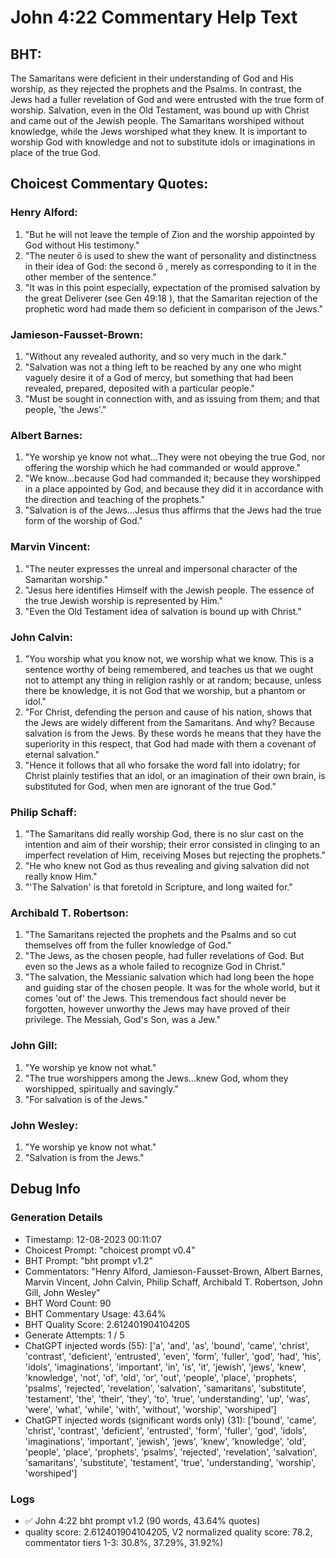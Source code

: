 # John 4:22 Commentary Help Text

## BHT:
The Samaritans were deficient in their understanding of God and His worship, as they rejected the prophets and the Psalms. In contrast, the Jews had a fuller revelation of God and were entrusted with the true form of worship. Salvation, even in the Old Testament, was bound up with Christ and came out of the Jewish people. The Samaritans worshiped without knowledge, while the Jews worshiped what they knew. It is important to worship God with knowledge and not to substitute idols or imaginations in place of the true God.

## Choicest Commentary Quotes:
### Henry Alford:
1. "But he will not leave the temple of Zion and the worship appointed by God without His testimony."
2. "The neuter ὅ is used to shew the want of personality and distinctness in their idea of God: the second ὅ , merely as corresponding to it in the other member of the sentence."
3. "It was in this point especially, expectation of the promised salvation by the great Deliverer (see Gen 49:18 ), that the Samaritan rejection of the prophetic word had made them so deficient in comparison of the Jews."

### Jamieson-Fausset-Brown:
1. "Without any revealed authority, and so very much in the dark."
2. "Salvation was not a thing left to be reached by any one who might vaguely desire it of a God of mercy, but something that had been revealed, prepared, deposited with a particular people."
3. "Must be sought in connection with, and as issuing from them; and that people, 'the Jews'."

### Albert Barnes:
1. "Ye worship ye know not what...They were not obeying the true God, nor offering the worship which he had commanded or would approve."
2. "We know...because God had commanded it; because they worshipped in a place appointed by God, and because they did it in accordance with the direction and teaching of the prophets."
3. "Salvation is of the Jews...Jesus thus affirms that the Jews had the true form of the worship of God."

### Marvin Vincent:
1. "The neuter expresses the unreal and impersonal character of the Samaritan worship."
2. "Jesus here identifies Himself with the Jewish people. The essence of the true Jewish worship is represented by Him."
3. "Even the Old Testament idea of salvation is bound up with Christ."

### John Calvin:
1. "You worship what you know not, we worship what we know. This is a sentence worthy of being remembered, and teaches us that we ought not to attempt any thing in religion rashly or at random; because, unless there be knowledge, it is not God that we worship, but a phantom or idol."
2. "For Christ, defending the person and cause of his nation, shows that the Jews are widely different from the Samaritans. And why? Because salvation is from the Jews. By these words he means that they have the superiority in this respect, that God had made with them a covenant of eternal salvation."
3. "Hence it follows that all who forsake the word fall into idolatry; for Christ plainly testifies that an idol, or an imagination of their own brain, is substituted for God, when men are ignorant of the true God."

### Philip Schaff:
1. "The Samaritans did really worship God, there is no slur cast on the intention and aim of their worship; their error consisted in clinging to an imperfect revelation of Him, receiving Moses but rejecting the prophets."
2. "He who knew not God as thus revealing and giving salvation did not really know Him."
3. "'The Salvation' is that foretold in Scripture, and long waited for."

### Archibald T. Robertson:
1. "The Samaritans rejected the prophets and the Psalms and so cut themselves off from the fuller knowledge of God."
2. "The Jews, as the chosen people, had fuller revelations of God. But even so the Jews as a whole failed to recognize God in Christ."
3. "The salvation, the Messianic salvation which had long been the hope and guiding star of the chosen people. It was for the whole world, but it comes 'out of' the Jews. This tremendous fact should never be forgotten, however unworthy the Jews may have proved of their privilege. The Messiah, God's Son, was a Jew."

### John Gill:
1. "Ye worship ye know not what."
2. "The true worshippers among the Jews...knew God, whom they worshipped, spiritually and savingly."
3. "For salvation is of the Jews."

### John Wesley:
1. "Ye worship ye know not what." 
2. "Salvation is from the Jews."


## Debug Info
### Generation Details
- Timestamp: 12-08-2023 00:11:07
- Choicest Prompt: "choicest prompt v0.4"
- BHT Prompt: "bht prompt v1.2"
- Commentators: "Henry Alford, Jamieson-Fausset-Brown, Albert Barnes, Marvin Vincent, John Calvin, Philip Schaff, Archibald T. Robertson, John Gill, John Wesley"
- BHT Word Count: 90
- BHT Commentary Usage: 43.64%
- BHT Quality Score: 2.612401904104205
- Generate Attempts: 1 / 5
- ChatGPT injected words (55):
	['a', 'and', 'as', 'bound', 'came', 'christ', 'contrast', 'deficient', 'entrusted', 'even', 'form', 'fuller', 'god', 'had', 'his', 'idols', 'imaginations', 'important', 'in', 'is', 'it', 'jewish', 'jews', 'knew', 'knowledge', 'not', 'of', 'old', 'or', 'out', 'people', 'place', 'prophets', 'psalms', 'rejected', 'revelation', 'salvation', 'samaritans', 'substitute', 'testament', 'the', 'their', 'they', 'to', 'true', 'understanding', 'up', 'was', 'were', 'what', 'while', 'with', 'without', 'worship', 'worshiped']
- ChatGPT injected words (significant words only) (31):
	['bound', 'came', 'christ', 'contrast', 'deficient', 'entrusted', 'form', 'fuller', 'god', 'idols', 'imaginations', 'important', 'jewish', 'jews', 'knew', 'knowledge', 'old', 'people', 'place', 'prophets', 'psalms', 'rejected', 'revelation', 'salvation', 'samaritans', 'substitute', 'testament', 'true', 'understanding', 'worship', 'worshiped']

### Logs
- ✅ John 4:22 bht prompt v1.2 (90 words, 43.64% quotes)
- quality score: 2.612401904104205, V2 normalized quality score: 78.2, commentator tiers 1-3: 30.8%, 37.29%, 31.92%)